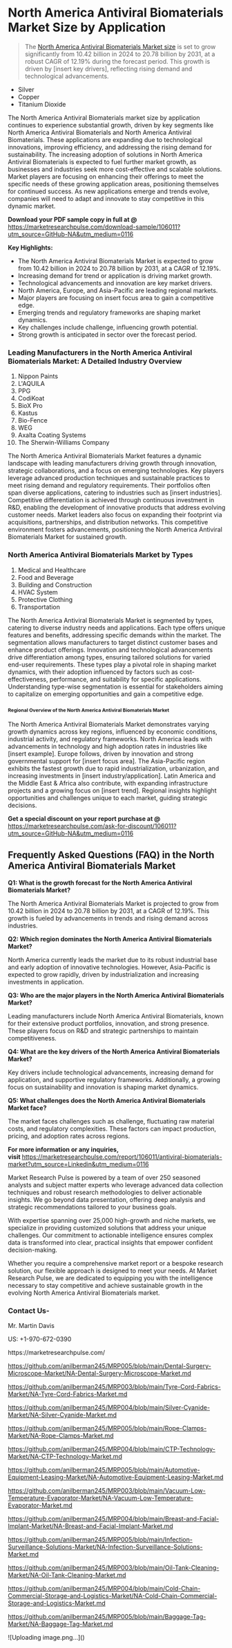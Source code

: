 <h1>North America Antiviral Biomaterials Market&nbsp;Size by Application</h1><blockquote><p>The <a href="https://marketresearchpulse.com/download-sample/106011?utm_source=GitHub-NA&amp;utm_medium=0116">North America Antiviral Biomaterials Market size</a> is set to grow significantly from 10.42 billion in 2024 to 20.78 billion by 2031, at a robust CAGR of 12.19% during the forecast period. This growth is driven by [insert key drivers], reflecting rising demand and technological advancements.</p></blockquote><ul><li>Silver<li> Copper<li> Titanium Dioxide</li></ul><p>The North America Antiviral Biomaterials market size by application continues to experience substantial growth, driven by key segments like North America Antiviral Biomaterials and North America Antiviral Biomaterials. These applications are expanding due to technological innovations, improving efficiency, and addressing the rising demand for sustainability. The increasing adoption of solutions in North America Antiviral Biomaterials is expected to fuel further market growth, as businesses and industries seek more cost-effective and scalable solutions. Market players are focusing on enhancing their offerings to meet the specific needs of these growing application areas, positioning themselves for continued success. As new applications emerge and trends evolve, companies will need to adapt and innovate to stay competitive in this dynamic market.</p><p><strong>Download your PDF sample copy in full at @ </strong><a href="https://marketresearchpulse.com/download-sample/106011?utm_source=GitHub-NA&amp;utm_medium=0116">https://marketresearchpulse.com/download-sample/106011?utm_source=GitHub-NA&amp;utm_medium=0116</a></p><p><strong>Key Highlights: </strong></p><ul><li>The North America Antiviral Biomaterials Market is expected to grow from 10.42 billion in 2024 to 20.78 billion by 2031, at a CAGR of 12.19%.</li><li>Increasing demand for trend or application is driving market growth.</li><li>Technological advancements and innovation are key market drivers.</li><li>North America, Europe, and Asia-Pacific are leading regional markets.</li><li>Major players are focusing on insert focus area to gain a competitive edge.</li><li>Emerging trends and regulatory frameworks are shaping market dynamics.</li><li>Key challenges include challenge, influencing growth potential.</li><li>Strong growth is anticipated in sector over the forecast period.</li></ul><h3>Leading Manufacturers in the North America Antiviral Biomaterials Market: A Detailed Industry Overview</h3><ol><li>Nippon Paints</li><li>L'AQUILA</li><li>PPG</li><li>CodiKoat</li><li>BioX Pro</li><li>Kastus</li><li>Bio-Fence</li><li>WEG</li><li>Axalta Coating Systems</li><li>The Sherwin-Williams Company</li></ol><div class="flex max-w-full flex-col flex-grow"><div class="min-h-8 text-message flex w-full flex-col items-end gap-2 whitespace-normal break-words [.text-message+&amp;]:mt-5" dir="auto" data-message-author-role="assistant" data-message-id="fd8432e4-4910-450d-b182-61b7bfb0a01f" data-message-model-slug="gpt-4o"><div class="flex w-full flex-col gap-1 empty:hidden first:pt-[3px]"><div class="markdown prose w-full break-words dark:prose-invert light"><p>The North America Antiviral Biomaterials Market features a dynamic landscape with leading manufacturers driving growth through innovation, strategic collaborations, and a focus on emerging technologies. Key players leverage advanced production techniques and sustainable practices to meet rising demand and regulatory requirements. Their portfolios often span diverse applications, catering to industries such as [insert industries]. Competitive differentiation is achieved through continuous investment in R&amp;D, enabling the development of innovative products that address evolving customer needs. Market leaders also focus on expanding their footprint via acquisitions, partnerships, and distribution networks. This competitive environment fosters advancements, positioning the North America Antiviral Biomaterials Market for sustained growth.</p></div></div></div></div><h3>North America Antiviral Biomaterials Market by Types</h3><ol><li>Medical and Healthcare<li> Food and Beverage<li> Building and Construction<li> HVAC System<li> Protective Clothing<li> Transportation</li></ol><div class="flex max-w-full flex-col flex-grow"><div class="min-h-8 text-message flex w-full flex-col items-end gap-2 whitespace-normal break-words [.text-message+&amp;]:mt-5" dir="auto" data-message-author-role="assistant" data-message-id="084470be-0bb7-4664-bddf-5156b4f41249" data-message-model-slug="gpt-4o-mini"><div class="flex w-full flex-col gap-1 empty:hidden first:pt-[3px]"><div class="markdown prose w-full break-words dark:prose-invert light"><p>The North America Antiviral Biomaterials Market is segmented by types, catering to diverse industry needs and applications. Each type offers unique features and benefits, addressing specific demands within the market. The segmentation allows manufacturers to target distinct customer bases and enhance product offerings. Innovation and technological advancements drive differentiation among types, ensuring tailored solutions for varied end-user requirements. These types play a pivotal role in shaping market dynamics, with their adoption influenced by factors such as cost-effectiveness, performance, and suitability for specific applications. Understanding type-wise segmentation is essential for stakeholders aiming to capitalize on emerging opportunities and gain a competitive edge.</p></div></div></div></div><h3><span style="font-size: 11px;">Regional Overview of the North America Antiviral Biomaterials Market</span></h3><div class="flex max-w-full flex-col flex-grow"><div class="min-h-8 text-message flex w-full flex-col items-end gap-2 whitespace-normal break-words [.text-message+&amp;]:mt-5" dir="auto" data-message-author-role="assistant" data-message-id="e9038762-ce64-4e30-91c9-9bd413514231" data-message-model-slug="gpt-4o-mini"><div class="flex w-full flex-col gap-1 empty:hidden first:pt-[3px]"><div class="markdown prose w-full break-words dark:prose-invert light"><p>The North America Antiviral Biomaterials Market demonstrates varying growth dynamics across key regions, influenced by economic conditions, industrial activity, and regulatory frameworks. North America leads with advancements in technology and high adoption rates in industries like [insert example]. Europe follows, driven by innovation and strong governmental support for [insert focus area]. The Asia-Pacific region exhibits the fastest growth due to rapid industrialization, urbanization, and increasing investments in [insert industry/application]. Latin America and the Middle East &amp; Africa also contribute, with expanding infrastructure projects and a growing focus on [insert trend]. Regional insights highlight opportunities and challenges unique to each market, guiding strategic decisions.</p></div></div></div></div><p><strong>Get a special discount on your report purchase at @ </strong><a href="https://marketresearchpulse.com/ask-for-discount/106011?utm_source=GitHub-NA&amp;utm_medium=0116">https://marketresearchpulse.com/ask-for-discount/106011?utm_source=GitHub-NA&amp;utm_medium=0116</a></p><h2>Frequently Asked Questions (FAQ) in the North America Antiviral Biomaterials Market</h2><p><strong>Q1: What is the growth forecast for the North America Antiviral Biomaterials Market?</strong></p><p>The North America Antiviral Biomaterials Market is projected to grow from 10.42 billion in 2024 to 20.78 billion by 2031, at a CAGR of 12.19%. This growth is fueled by advancements in trends and rising demand across industries.</p><p><strong>Q2: Which region dominates the North America Antiviral Biomaterials Market?</strong></p><p>North America currently leads the market due to its robust industrial base and early adoption of innovative technologies. However, Asia-Pacific is expected to grow rapidly, driven by industrialization and increasing investments in application.</p><p><strong>Q3: Who are the major players in the North America Antiviral Biomaterials Market?</strong></p><p>Leading manufacturers include North America Antiviral Biomaterials, known for their extensive product portfolios, innovation, and strong presence. These players focus on R&amp;D and strategic partnerships to maintain competitiveness.</p><p><strong>Q4: What are the key drivers of the North America Antiviral Biomaterials Market?</strong></p><p>Key drivers include technological advancements, increasing demand for application, and supportive regulatory frameworks. Additionally, a growing focus on sustainability and innovation is shaping market dynamics.</p><p><strong>Q5: What challenges does the North America Antiviral Biomaterials Market face?</strong></p><p>The market faces challenges such as challenge, fluctuating raw material costs, and regulatory complexities. These factors can impact production, pricing, and adoption rates across regions.</p><p><strong>For more information or any inquiries, visit&nbsp;</strong><a href="https://marketresearchpulse.com/report/106011/antiviral-biomaterials-market?utm_source=Linkedin&utm_medium=0116">https://marketresearchpulse.com/report/106011/antiviral-biomaterials-market?utm_source=Linkedin&utm_medium=0116</a></p><p>Market Research Pulse is powered by a team of over 250 seasoned analysts and subject matter experts who leverage advanced data collection techniques and robust research methodologies to deliver actionable insights. We go beyond data presentation, offering deep analysis and strategic recommendations tailored to your business goals.</p><p>With expertise spanning over 25,000 high-growth and niche markets, we specialize in providing customized solutions that address your unique challenges. Our commitment to actionable intelligence ensures complex data is transformed into clear, practical insights that empower confident decision-making.</p><p>Whether you require a comprehensive market report or a bespoke research solution, our flexible approach is designed to meet your needs. At Market Research Pulse, we are dedicated to equipping you with the intelligence necessary to stay competitive and achieve sustainable growth in the evolving North America Antiviral Biomaterials market.</p><h3><strong>Contact Us-</strong></h3><p>Mr. Martin Davis</p><p>US: +1-970-672-0390</p><p>https://marketresearchpulse.com/</p><p><a href="https://github.com/anilberman245/MRP005/blob/main/Dental-Surgery-Microscope-Market/NA-Dental-Surgery-Microscope-Market.md">https://github.com/anilberman245/MRP005/blob/main/Dental-Surgery-Microscope-Market/NA-Dental-Surgery-Microscope-Market.md</a></p><p><a href="https://github.com/anilberman245/MRP003/blob/main/Tyre-Cord-Fabrics-Market/NA-Tyre-Cord-Fabrics-Market.md">https://github.com/anilberman245/MRP003/blob/main/Tyre-Cord-Fabrics-Market/NA-Tyre-Cord-Fabrics-Market.md</a></p><p><a href="https://github.com/anilberman245/MRP004/blob/main/Silver-Cyanide-Market/NA-Silver-Cyanide-Market.md">https://github.com/anilberman245/MRP004/blob/main/Silver-Cyanide-Market/NA-Silver-Cyanide-Market.md</a></p><p><a href="https://github.com/anilberman245/MRP005/blob/main/Rope-Clamps-Market/NA-Rope-Clamps-Market.md">https://github.com/anilberman245/MRP005/blob/main/Rope-Clamps-Market/NA-Rope-Clamps-Market.md</a></p><p><a href="https://github.com/anilberman245/MRP004/blob/main/CTP-Technology-Market/NA-CTP-Technology-Market.md">https://github.com/anilberman245/MRP004/blob/main/CTP-Technology-Market/NA-CTP-Technology-Market.md</a></p><p><a href="https://github.com/anilberman245/MRP005/blob/main/Automotive-Equipment-Leasing-Market/NA-Automotive-Equipment-Leasing-Market.md">https://github.com/anilberman245/MRP005/blob/main/Automotive-Equipment-Leasing-Market/NA-Automotive-Equipment-Leasing-Market.md</a></p><p><a href="https://github.com/anilberman245/MRP003/blob/main/Vacuum-Low-Temperature-Evaporator-Market/NA-Vacuum-Low-Temperature-Evaporator-Market.md">https://github.com/anilberman245/MRP003/blob/main/Vacuum-Low-Temperature-Evaporator-Market/NA-Vacuum-Low-Temperature-Evaporator-Market.md</a></p><p><a href="https://github.com/anilberman245/MRP004/blob/main/Breast-and-Facial-Implant-Market/NA-Breast-and-Facial-Implant-Market.md">https://github.com/anilberman245/MRP004/blob/main/Breast-and-Facial-Implant-Market/NA-Breast-and-Facial-Implant-Market.md</a></p><p><a href="https://github.com/anilberman245/MRP005/blob/main/Infection-Surveillance-Solutions-Market/NA-Infection-Surveillance-Solutions-Market.md">https://github.com/anilberman245/MRP005/blob/main/Infection-Surveillance-Solutions-Market/NA-Infection-Surveillance-Solutions-Market.md</a></p><p><a href="https://github.com/anilberman245/MRP003/blob/main/Oil-Tank-Cleaning-Market/NA-Oil-Tank-Cleaning-Market.md">https://github.com/anilberman245/MRP003/blob/main/Oil-Tank-Cleaning-Market/NA-Oil-Tank-Cleaning-Market.md</a></p><p><a href="https://github.com/anilberman245/MRP004/blob/main/Cold-Chain-Commercial-Storage-and-Logistics-Market/NA-Cold-Chain-Commercial-Storage-and-Logistics-Market.md">https://github.com/anilberman245/MRP004/blob/main/Cold-Chain-Commercial-Storage-and-Logistics-Market/NA-Cold-Chain-Commercial-Storage-and-Logistics-Market.md</a></p><p><a href="https://github.com/anilberman245/MRP005/blob/main/Baggage-Tag-Market/NA-Baggage-Tag-Market.md">https://github.com/anilberman245/MRP005/blob/main/Baggage-Tag-Market/NA-Baggage-Tag-Market.md</a></p>
![Uploading image.png…]()
